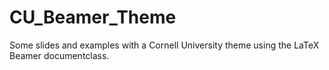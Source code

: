 CU_Beamer_Theme
===============

Some slides and examples with a Cornell University theme using the LaTeX Beamer documentclass. 
